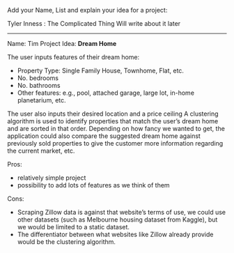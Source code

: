 Add your Name, List and explain your idea for a project:


Tyler Inness : The Complicated Thing
  Will write about it later

***********************************************************
Name: Tim
Project Idea: <b>Dream Home</b>

The user inputs features of their dream home: 
* Property Type: Single Family House, Townhome, Flat, etc.
* No. bedrooms
*	No. bathrooms
*	Other features: e.g., pool, attached garage, large lot, in-home planetarium, etc.

The user also inputs their desired location and a price ceiling
A clustering algorithm is used to identify properties that match the user’s dream home and are sorted in that order. Depending on how fancy we wanted to get, the application could also compare the suggested dream home against previously sold properties to give the customer more information regarding the current market, etc.


Pros: 
*	relatively simple project 
*	possibility to add lots of features as we think of them

Cons: 
*	Scraping Zillow data is against that website’s terms of use, we could use other datasets (such as Melbourne housing dataset from Kaggle), but we would be limited to a static dataset.
*	The differentiator between what websites like Zillow already provide would be the clustering algorithm.


